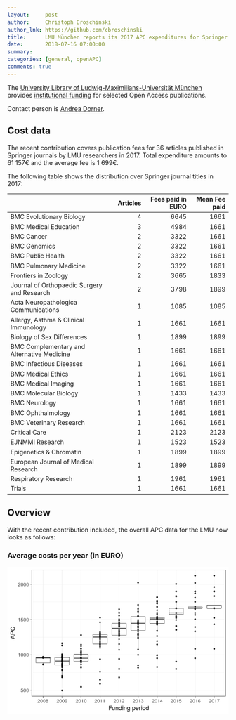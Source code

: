 ```yaml
---
layout:     post
author:     Christoph Broschinski
author_lnk: https://github.com/cbroschinski
title:      LMU München reports its 2017 APC expenditures for Springer journals
date:       2018-07-16 07:00:00
summary:    
categories: [general, openAPC]
comments: true
---
```




The [University Library of Ludwig-Maximilians-Universität München](http://www.en.ub.uni-muenchen.de/index.html) provides [institutional funding](http://www.en.ub.uni-muenchen.de/writing/open-access-publishing/funding/index.html) for selected Open Access publications.

Contact person is [Andrea Dorner](mailto:open-access@ub.uni-muenchen.de).

## Cost data



The recent contribution covers publication fees for 36 articles published in Springer journals by LMU researchers in 2017. Total expenditure amounts to 61 157€ and the average fee is 1 699€.

The following table shows the distribution over Springer journal titles in 2017:


|                                            | Articles| Fees paid in EURO| Mean Fee paid|
|:-------------------------------------------|--------:|-----------------:|-------------:|
|BMC Evolutionary Biology                    |        4|              6645|          1661|
|BMC Medical Education                       |        3|              4984|          1661|
|BMC Cancer                                  |        2|              3322|          1661|
|BMC Genomics                                |        2|              3322|          1661|
|BMC Public Health                           |        2|              3322|          1661|
|BMC Pulmonary Medicine                      |        2|              3322|          1661|
|Frontiers in Zoology                        |        2|              3665|          1833|
|Journal of Orthopaedic Surgery and Research |        2|              3798|          1899|
|Acta Neuropathologica Communications        |        1|              1085|          1085|
|Allergy, Asthma & Clinical Immunology       |        1|              1661|          1661|
|Biology of Sex Differences                  |        1|              1899|          1899|
|BMC Complementary and Alternative Medicine  |        1|              1661|          1661|
|BMC Infectious Diseases                     |        1|              1661|          1661|
|BMC Medical Ethics                          |        1|              1661|          1661|
|BMC Medical Imaging                         |        1|              1661|          1661|
|BMC Molecular Biology                       |        1|              1433|          1433|
|BMC Neurology                               |        1|              1661|          1661|
|BMC Ophthalmology                           |        1|              1661|          1661|
|BMC Veterinary Research                     |        1|              1661|          1661|
|Critical Care                               |        1|              2123|          2123|
|EJNMMI Research                             |        1|              1523|          1523|
|Epigenetics & Chromatin                     |        1|              1899|          1899|
|European Journal of Medical Research        |        1|              1899|          1899|
|Respiratory Research                        |        1|              1961|          1961|
|Trials                                      |        1|              1661|          1661|

## Overview

With the recent contribution included, the overall APC data for the LMU now looks as follows:


###  Average costs per year (in EURO)

![plot of chunk box_lmu_2018_07_16_year_full](/figure/box_lmu_2018_07_16_year_full-1.png)
